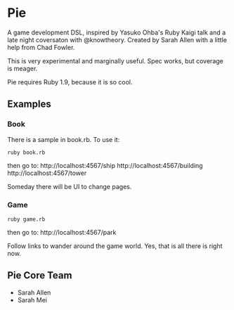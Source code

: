 # Pie

A game development DSL, inspired by Yasuko Ohba's Ruby Kaigi talk and a late night coversaton with @knowtheory. Created by Sarah Allen with a little help from Chad Fowler.

This is very experimental and marginally useful. Spec works, but coverage is meager. 

Pie requires Ruby 1.9, because it is so cool.

## Examples

### Book

There is a sample in book.rb.  To use it:

    ruby book.rb

then go to:
    http://localhost:4567/ship
    http://localhost:4567/building
    http://localhost:4567/tower

Someday there will be UI to change pages.

### Game

    ruby game.rb

then go to:
    http://localhost:4567/park

Follow links to wander around the game world.  Yes, that is all there is right now.


## Pie Core Team

* Sarah Allen 
* Sarah Mei

